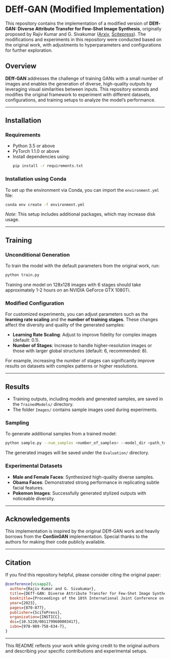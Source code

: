 
# DEff-GAN (Modified Implementation)

This repository contains the implementation of a modified version of **DEff-GAN: Diverse Attribute Transfer for Few-Shot Image Synthesis**, originally proposed by Rajiv Kumar and G. Sivakumar ([Arxiv](https://arxiv.org/pdf/2302.14533v1.pdf), [Scitepress](https://www.scitepress.org/Papers/2023/117996/117996.pdf)). The modifications and experiments in this repository were conducted based on the original work, with adjustments to hyperparameters and configurations for further exploration.

## Overview
**DEff-GAN** addresses the challenge of training GANs with a small number of images and enables the generation of diverse, high-quality outputs by leveraging visual similarities between inputs. This repository extends and modifies the original framework to experiment with different datasets, configurations, and training setups to analyze the model’s performance.

---

## Installation

### Requirements
- Python 3.5 or above
- PyTorch 1.1.0 or above
- Install dependencies using:
  ```bash
  pip install -r requirements.txt
  ```

### Installation using Conda
To set up the environment via Conda, you can import the `environment.yml` file:
```bash
conda env create -f environment.yml
```
*Note*: This setup includes additional packages, which may increase disk usage.

---

## Training

### Unconditional Generation
To train the model with the default parameters from the original work, run:
```bash
python train.py
```
Training one model on 128x128 images with 6 stages should take approximately 1-2 hours on an NVIDIA GeForce GTX 1080Ti.

### Modified Configuration
For customized experiments, you can adjust parameters such as the **learning rate scaling** and the **number of training stages**. These changes affect the diversity and quality of the generated samples:
- **Learning Rate Scaling**: Adjust to improve fidelity for complex images (default: 0.1).
- **Number of Stages**: Increase to handle higher-resolution images or those with larger global structures (default: 6, recommended: 8).

For example, increasing the number of stages can significantly improve results on datasets with complex patterns or higher resolutions.

---

## Results
- Training outputs, including models and generated samples, are saved in the `TrainedModels/` directory.
- The folder `Images/` contains sample images used during experiments.

### Sampling
To generate additional samples from a trained model:
```bash
python sample.py --num_samples <number_of_samples> --model_dir <path_to_model>
```
The generated images will be saved under the `Evaluation/` directory.

### Experimental Datasets
- **Male and Female Faces**: Synthesized high-quality diverse samples.
- **Obama Faces**: Demonstrated strong performance in replicating subtle facial features.
- **Pokemon Images**: Successfully generated stylized outputs with noticeable diversity.

---


## Acknowledgements
This implementation is inspired by the original DEff-GAN work and heavily borrows from the **ConSinGAN** implementation. Special thanks to the authors for making their code publicly available.

---

## Citation
If you find this repository helpful, please consider citing the original paper:
```bibtex
@conference{visapp23,
  author={Rajiv Kumar and G. Sivakumar},
  title={DEff-GAN: Diverse Attribute Transfer for Few-Shot Image Synthesis},
  booktitle={Proceedings of the 18th International Joint Conference on Computer Vision, Imaging and Computer Graphics Theory and Applications - Volume 5: VISAPP,},
  year={2023},
  pages={870-877},
  publisher={SciTePress},
  organization={INSTICC},
  doi={10.5220/0011799600003417},
  isbn={978-989-758-634-7},
}
```

---

This README reflects your work while giving credit to the original authors and describing your specific contributions and experimental setups.
